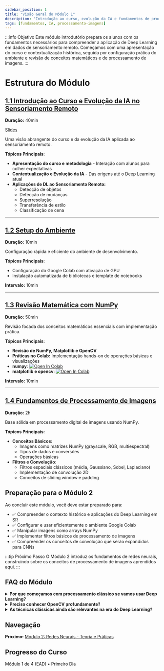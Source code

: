 ```yaml
---
sidebar_position: 1
title: "Visão Geral do Módulo 1"
description: "Introdução ao curso, evolução da IA e fundamentos de processamento de imagens"
tags: [fundamentos, IA, processamento-imagens]
---
```


:::info Objetivo
Este módulo introdutório prepara os alunos com os fundamentos necessários para compreender a aplicação de Deep Learning em dados de sensoriamento remoto. Começamos com uma apresentação do curso e contextualização histórica, seguida por configuração prática do ambiente e revisão de conceitos matemáticos e de processamento de imagens.
:::

# Estrutura do Módulo

## [1.1 Introdução ao Curso e Evolução da IA no Sensoriamento Remoto](./modulo1/introducao)
**Duração:** 40min

[Slides](https://drive.google.com/file/d/1bDJ6X2Av_ROnTqiR40GiDWXZvWi89_1R/view?usp=sharing)

Uma visão abrangente do curso e da evolução da IA aplicada ao sensoriamento remoto.

**Tópicos Principais:**
- **Apresentação do curso e metodologia** - Interação com alunos para colher expectativas
- **Contextualização e Evolução da IA** - Das origens até o Deep Learning atual
- **Aplicações de DL ao Sensoriamento Remoto:**
  - Detecção de objetos
  - Detecção de mudanças
  - Superresolução
  - Transferência de estilo
  - Classificação de cena

---

## [1.2 Setup do Ambiente](./modulo1/setup)
**Duração:** 10min

Configuração rápida e eficiente do ambiente de desenvolvimento.

**Tópicos Principais:**
- Configuração do Google Colab com ativação de GPU
- Instalação automatizada de bibliotecas e template de notebooks

**Intervalo:** 10min

---

## [1.3 Revisão Matemática com NumPy](./modulo1/matematica)
**Duração:** 50min

Revisão focada dos conceitos matemáticos essenciais com implementação prática.

**Tópicos Principais:**
- **Revisão de NumPy, Matplotlib e OpenCV**
- **Práticas no Colab:** Implementação hands-on de operações básicas e visualizações
- **numpy**: [![Open In Colab](https://colab.research.google.com/assets/colab-badge.svg)](https://colab.research.google.com/drive/1KYUTJWf0Dv3-ULVJRG4zwHnOtrZlMhpG?usp=sharing)
- **matplotlib e opencv**: [![Open In Colab](https://colab.research.google.com/assets/colab-badge.svg)](https://colab.research.google.com/drive/1KYUTJWf0Dv3-ULVJRG4zwHnOtrZlMhpG?usp=sharing)

**Intervalo:** 10min

---

## [1.4 Fundamentos de Processamento de Imagens](./modulo1/processamento-imagens)
**Duração:** 2h

Base sólida em processamento digital de imagens usando NumPy.

**Tópicos Principais:**
- **Conceitos Básicos:**
  - Imagens como matrizes NumPy (grayscale, RGB, multiespectral)
  - Tipos de dados e conversões
  - Operações básicas
- **Filtros e Convolução:**
  - Filtros espaciais clássicos (média, Gaussiano, Sobel, Laplaciano)
  - Implementação de convolução 2D
  - Conceitos de sliding window e padding

## Preparação para o Módulo 2

Ao concluir este módulo, você deve estar preparado para:

- ✅ Compreender o contexto histórico e aplicações do Deep Learning em SR
- ✅ Configurar e usar eficientemente o ambiente Google Colab
- ✅ Manipular imagens como arrays NumPy
- ✅ Implementar filtros básicos de processamento de imagens
- ✅ Compreender os conceitos de convolução que serão expandidos para CNNs

:::tip Próximo Passo
O Módulo 2 introduz os fundamentos de redes neurais, construindo sobre os conceitos de processamento de imagens aprendidos aqui.
:::

## FAQ do Módulo

<details>
<summary><strong>Por que começamos com processamento clássico se vamos usar Deep Learning?</strong></summary>
<p>Compreender filtros clássicos é essencial para entender o que as CNNs aprendem automaticamente. Os conceitos de convolução são fundamentais em ambas as abordagens.</p>
</details>

<details>
<summary><strong>Preciso conhecer OpenCV profundamente?</strong></summary>
<p>Não é necessário domínio avançado. Usamos OpenCV principalmente para operações básicas de I/O e algumas transformações específicas.</p>
</details>

<details>
<summary><strong>As técnicas clássicas ainda são relevantes na era do Deep Learning?</strong></summary>
<p>Sim! Elas são usadas em pré-processamento, análise exploratória de dados e para compreender o que as redes neurais estão "aprendendo".</p>
</details>

## Navegação

**Próximo:** [Módulo 2: Redes Neurais - Teoria e Práticas](../modulo2/)

## Progresso do Curso

Módulo 1 de 4 (EAD) • Primeiro Dia